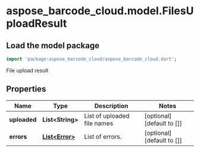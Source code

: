 # aspose_barcode_cloud.model.FilesUploadResult

## Load the model package

```dart
import 'package:aspose_barcode_cloud/aspose_barcode_cloud.dart';
```
File upload result

## Properties

Name | Type | Description | Notes
---- | ---- | ----------- | -----
**uploaded** | **List&lt;String&gt;** | List of uploaded file names | [optional] [default to []]
**errors** | [**List&lt;Error&gt;**](Error.md) | List of errors. | [optional] [default to []]

